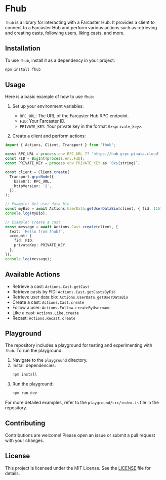 # Fhub

`fhub` is a library for interacting with a Farcaster Hub. It provides a client to connect to a Farcaster Hub and perform various actions such as retrieving and creating casts, following users, liking casts, and more.

## Installation

To use `fhub`, install it as a dependency in your project:

```bash
npm install fhub
```

## Usage

Here is a basic example of how to use `fhub`:

1. Set up your environment variables:
   - `RPC_URL`: The URL of the Farcaster Hub RPC endpoint.
   - `FID`: Your Farcaster ID.
   - `PRIVATE_KEY`: Your private key in the format `0x<private_key>`.

2. Create a client and perform actions:

```typescript
import { Actions, Client, Transport } from 'fhub';

const RPC_URL = process.env.RPC_URL ?? 'https://hub-grpc.pinata.cloud';
const FID = BigInt(process.env.FID);
const PRIVATE_KEY = process.env.PRIVATE_KEY as `0x${string}`;

const client = Client.create(
  Transport.grpcNode({
    baseUrl: RPC_URL,
    httpVersion: '2',
  }),
);

// Example: Get user data bio
const myBio = await Actions.UserData.getUserDataBio(client, { fid: 11517n });
console.log(myBio);

// Example: Create a cast
const message = await Actions.Cast.create(client, {
  text: `Hello from fhub!`,
  account: {
    fid: FID,
    privateKey: PRIVATE_KEY,
  },
});
console.log(message);
```

## Available Actions

- Retrieve a cast: `Actions.Cast.getCast`
- Retrieve casts by FID: `Actions.Cast.getCastsByFid`
- Retrieve user data bio: `Actions.UserData.getUserDataBio`
- Create a cast: `Actions.Cast.create`
- Follow a user: `Actions.Follow.createByUsername`
- Like a cast: `Actions.Like.create`
- Recast: `Actions.Recast.create`

## Playground

The repository includes a playground for testing and experimenting with `fhub`. To run the playground:

1. Navigate to the `playground` directory.
2. Install dependencies:
   ```bash
   npm install
   ```
3. Run the playground:
   ```bash
   npm run dev
   ```

For more detailed examples, refer to the `playground/src/index.ts` file in the repository.

## Contributing

Contributions are welcome! Please open an issue or submit a pull request with your changes.

## License

This project is licensed under the MIT License. See the [LICENSE](LICENSE) file for details.
